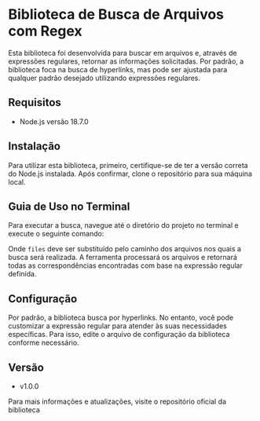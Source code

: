 # Biblioteca de Busca de Arquivos com Regex

Esta biblioteca foi desenvolvida para buscar em arquivos e, através de expressões regulares, retornar as informações solicitadas. Por padrão, a biblioteca foca na busca de hyperlinks, mas pode ser ajustada para qualquer padrão desejado utilizando expressões regulares.

## Requisitos

- Node.js versão 18.7.0

## Instalação

Para utilizar esta biblioteca, primeiro, certifique-se de ter a versão correta do Node.js instalada. Após confirmar, clone o repositório para sua máquina local.

## Guia de Uso no Terminal

Para executar a busca, navegue até o diretório do projeto no terminal e execute o seguinte comando:

Onde `files` deve ser substituído pelo caminho dos arquivos nos quais a busca será realizada. A ferramenta processará os arquivos e retornará todas as correspondências encontradas com base na expressão regular definida.

## Configuração

Por padrão, a biblioteca busca por hyperlinks. No entanto, você pode customizar a expressão regular para atender às suas necessidades específicas. Para isso, edite o arquivo de configuração da biblioteca conforme necessário.

## Versão

- v1.0.0

Para mais informações e atualizações, visite o repositório oficial da biblioteca

